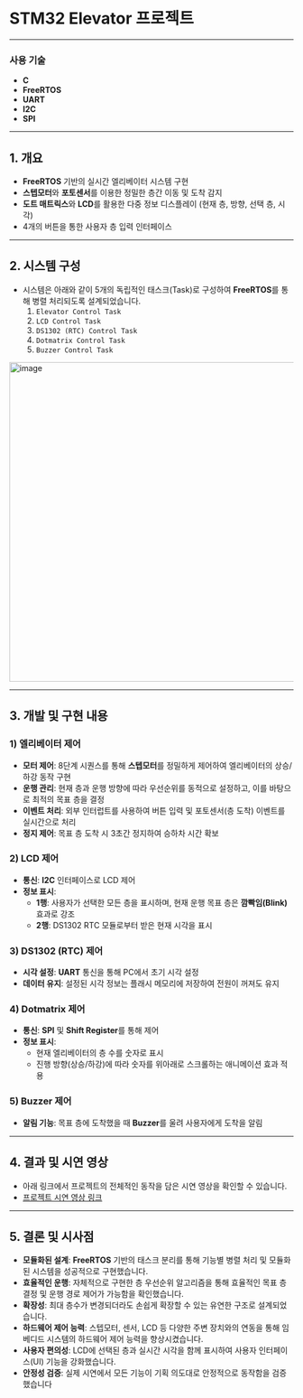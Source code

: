 # STM32 Elevator 프로젝트

---

### 사용 기술
- **C**
- **FreeRTOS**
- **UART**
- **I2C**
- **SPI**

---

## 1. 개요
- **FreeRTOS** 기반의 실시간 엘리베이터 시스템 구현
- **스텝모터**와 **포토센서**를 이용한 정밀한 층간 이동 및 도착 감지
- **도트 매트릭스**와 **LCD**를 활용한 다중 정보 디스플레이 (현재 층, 방향, 선택 층, 시각)
- 4개의 버튼을 통한 사용자 층 입력 인터페이스

---

## 2. 시스템 구성
- 시스템은 아래와 같이 5개의 독립적인 태스크(Task)로 구성하여 **FreeRTOS**를 통해 병렬 처리되도록 설계되었습니다.
    1.  `Elevator Control Task`
    2.  `LCD Control Task`
    3.  `DS1302 (RTC) Control Task`
    4.  `Dotmatrix Control Task`
    5.  `Buzzer Control Task`
<img width="1558" height="566" alt="image" src="https://github.com/user-attachments/assets/07a3ddfd-aab6-4b9f-a90e-edcbb449adc9" />

---

## 3. 개발 및 구현 내용

### 1) 엘리베이터 제어
- **모터 제어**: 8단계 시퀀스를 통해 **스텝모터**를 정밀하게 제어하여 엘리베이터의 상승/하강 동작 구현
- **운행 관리**: 현재 층과 운행 방향에 따라 우선순위를 동적으로 설정하고, 이를 바탕으로 최적의 목표 층을 결정
- **이벤트 처리**: 외부 인터럽트를 사용하여 버튼 입력 및 포토센서(층 도착) 이벤트를 실시간으로 처리
- **정지 제어**: 목표 층 도착 시 3초간 정지하여 승하차 시간 확보

### 2) LCD 제어
- **통신**: **I2C** 인터페이스로 LCD 제어
- **정보 표시**:
    - **1행**: 사용자가 선택한 모든 층을 표시하며, 현재 운행 목표 층은 **깜빡임(Blink)** 효과로 강조
    - **2행**: DS1302 RTC 모듈로부터 받은 현재 시각을 표시

### 3) DS1302 (RTC) 제어
- **시각 설정**: **UART** 통신을 통해 PC에서 초기 시각 설정
- **데이터 유지**: 설정된 시각 정보는 플래시 메모리에 저장하여 전원이 꺼져도 유지

### 4) Dotmatrix 제어
- **통신**: **SPI** 및 **Shift Register**를 통해 제어
- **정보 표시**:
    - 현재 엘리베이터의 층 수를 숫자로 표시
    - 진행 방향(상승/하강)에 따라 숫자를 위아래로 스크롤하는 애니메이션 효과 적용

### 5) Buzzer 제어
- **알림 기능**: 목표 층에 도착했을 때 **Buzzer**를 울려 사용자에게 도착을 알림

---

## 4. 결과 및 시연 영상
- 아래 링크에서 프로젝트의 전체적인 동작을 담은 시연 영상을 확인할 수 있습니다.
- [프로젝트 시연 영상 링크](https://www.youtube.com/watch?v=tQvCsBOAzPM)

---

## 5. 결론 및 시사점
- **모듈화된 설계**: **FreeRTOS** 기반의 태스크 분리를 통해 기능별 병렬 처리 및 모듈화된 시스템을 성공적으로 구현했습니다.
- **효율적인 운행**: 자체적으로 구현한 층 우선순위 알고리즘을 통해 효율적인 목표 층 결정 및 운행 경로 제어가 가능함을 확인했습니다.
- **확장성**: 최대 층수가 변경되더라도 손쉽게 확장할 수 있는 유연한 구조로 설계되었습니다.
- **하드웨어 제어 능력**: 스텝모터, 센서, LCD 등 다양한 주변 장치와의 연동을 통해 임베디드 시스템의 하드웨어 제어 능력을 향상시켰습니다.
- **사용자 편의성**: LCD에 선택된 층과 실시간 시각을 함께 표시하여 사용자 인터페이스(UI) 기능을 강화했습니다.
- **안정성 검증**: 실제 시연에서 모든 기능이 기획 의도대로 안정적으로 동작함을 검증했습니다
